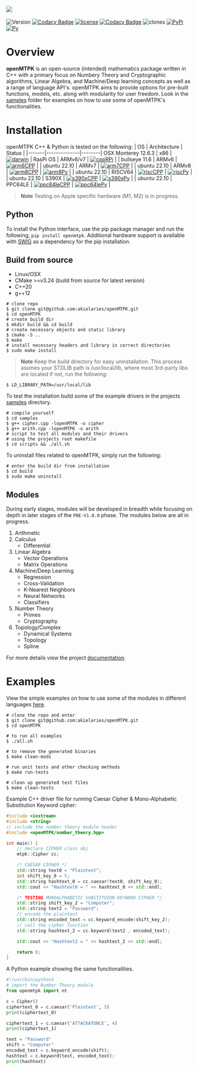 ![](https://raw.githubusercontent.com/akielaries/openMTPK/139970427fb9092a12ccc87e736186b32316d46f/docs/openMTPK.svg)
--------------------------------------------------------------------------------

![Version](https://img.shields.io/github/v/release/akielaries/openMTPK?color=%23BF40BF)
[![Codacy Badge](https://app.codacy.com/project/badge/Grade/cccab2412bac4217827559131efea8ee)](https://www.codacy.com/gh/akielaries/openMTPK/dashboard?utm_source=github.com&amp;utm_medium=referral&amp;utm_content=akielaries/openMTPK&amp;utm_campaign=Badge_Grade)
[![license](https://img.shields.io/github/license/akielaries/openMTPK?color=23228B22)](https://github.com/akielaries/openMTPK/blob/main/LICENSE)
[![Codacy Badge](https://app.codacy.com/project/badge/Coverage/cccab2412bac4217827559131efea8ee)](https://www.codacy.com/gh/akielaries/openMTPK/dashboard?utm_source=github.com&utm_medium=referral&utm_content=akielaries/openMTPK&utm_campaign=Badge_Coverage)
![clones](https://raw.githubusercontent.com/akielaries/openMTPK/traffic/traffic-openMTPK/clones.svg)
[![PyPi](https://img.shields.io/pypi/v/openmtpk.svg)](https://pypi.python.org/pypi/openmtpk)
[![Py](https://github.com/akielaries/openMTPK/actions/workflows/openmtpk.yml/badge.svg)](https://github.com/akielaries/openMTPK/actions/)

# Overview
**openMTPK** is an open-source (intended) mathematics package written in C++ with a primary
focus on Numbery Theory and Cryptographic algorithms, Linear Algebra, and Machine/Deep learning concepts
as well as a range of language API's. openMTPK aims to provide options for pre-built functions, models, etc.
along with modularity for user freedom.
Look in the [samples](https://github.com/akielaries/openMTPK/tree/main/samples) folder for examples 
on how to use some of openMTPK's functionalities. 


# Installation
openMTPK C++ & Python is tested on the following:
| OS    | Architecture | Status |
|-------|--------------|--------|
OSX Monterey 12.6.3 | x86 | [![darwin](https://github.com/akielaries/openMTPK/actions/workflows/build_osx.yml/badge.svg)](https://github.com/akielaries/openMTPK/actions/) | 
RasPi OS | ARMv6/v7 | [![cppRPi](https://github.com/akielaries/openMTPK/actions/workflows/cpp_rpi.yml/badge.svg)](https://github.com/akielaries/openMTPK/actions/) |
| bullseye 11.6 | ARMv6        | [![arm6CPP](https://github.com/akielaries/openMTPK/actions/workflows/ARMV6cpp.yml/badge.svg)](https://github.com/akielaries/openMTPK/actions/)      | 
| ubuntu 22.10 | ARMv7        | [![arm7CPP](https://github.com/akielaries/openMTPK/actions/workflows/ARMV7cpp.yml/badge.svg)](https://github.com/akielaries/openMTPK/actions/)      | 
| ubuntu 22.10 | ARMv8        | [![arm8CPP](https://github.com/akielaries/openMTPK/actions/workflows/ARMV8cpp.yml/badge.svg)](https://github.com/akielaries/openMTPK/actions/)      | [![arm8Py](https://github.com/akielaries/openMTPK/actions/workflows/ARMV8py.yml/badge.svg)](https://github.com/akielaries/openMTPK/actions/)      |
| ubuntu 22.10 | RISCV64      | [![riscCPP](https://github.com/akielaries/openMTPK/actions/workflows/RISCVcpp.yml/badge.svg)](https://github.com/akielaries/openMTPK/actions/)      | [![riscPy](https://github.com/akielaries/openMTPK/actions/workflows/RISCVpy.yml/badge.svg)](https://github.com/akielaries/openMTPK/actions/)      |
| ubuntu 22.10 | S390X        | [![s390xCPP](https://github.com/akielaries/openMTPK/actions/workflows/S390Xcpp.yml/badge.svg)](https://github.com/akielaries/openMTPK/actions/)     | [![s390xPy](https://github.com/akielaries/openMTPK/actions/workflows/S390Xpy.yml/badge.svg)](https://github.com/akielaries/openMTPK/actions/)     |
| ubuntu 22.10 | PPC64LE      | [![ppc64leCPP](https://github.com/akielaries/openMTPK/actions/workflows/PPC64LEcpp.yml/badge.svg)](https://github.com/akielaries/openMTPK/actions/) | [![ppc64lePy](https://github.com/akielaries/openMTPK/actions/workflows/PPC64LEpy.yml/badge.svg)](https://github.com/akielaries/openMTPK/actions/) |
> **Note** Testing on Apple specific hardware (M1, M2) is in progress. 

## Python
To install the Python interface, use the pip package manager and run the following, `pip install
openmtpk`. Additional hardware support is available with [SWIG](https://github.com/swig/swig) as a dependency for the pip 
installation.

## Build from source
* Linux/OSX
* CMake >=v3.24 (build from source for latest version)
* C++20
* g++12

```
# clone repo
$ git clone git@github.com:akielaries/openMTPK.git
$ cd openMTPK
# create build dir
$ mkdir build && cd build
# create necessary objects and static library
$ cmake -S ..
$ make
# install necessary headers and library in correct directories
$ sudo make install
```

> **Note**
> Keep the build directory for easy uninstallation. This process asumes your 
> STDLIB path is /usr/local/lib, where most 3rd-party libs are located if not, 
> run the following:

```
$ LD_LIBRARY_PATH=/usr/local/lib
```

To test the installation build some of the example drivers in the projects 
[samples](https://github.com/akielaries/openMTPK/tree/main/samples) directory.

```
# compile yourself
$ cd samples
$ g++ cipher.cpp -lopenMTPK -o cipher
$ g++ arith.cpp -lopenMTPK -o arith
# script to test all modules and their drivers
# using the projects root makefile
$ cd scripts && ./all.sh
```

To uninstall files related to openMTPK, simply run the following:

```
# enter the build dir from installation
$ cd build
$ sudo make uninstall
```

## Modules

During early stages, modules will be developed in breadth while focusing on depth
in later stages of the `PRE-V1.0.0` phase. The modules below are all in progress.

1. Arithmetic
2. Calculus
   - Differential
3. Linear Algebra
   - Vector Operations
   - Matrix Operations
4. Machine/Deep Learning
   - Regression
   - Cross-Validation
   - K-Nearest Neighbors
   - Neural Networks
   - Classifiers
5. Number Theory
   - Primes
   - Cryptography
6. Topology/Complex
   - Dynamical Systems
   - Topology
   - Spline

For more details view the project [documentation](https://akielaries.github.io/openMTPK/).


# Examples

View the simple examples on how to use some of the modules in different languages [here](https://github.com/akielaries/openMTPK/tree/main/samples).

```
# clone the repo and enter
$ git clone git@github.com:akielaries/openMTPK.git 
$ cd openMTPK

# to run all examples 
$ ./all.sh

# to remove the generated binaries
$ make clean-mods

# run unit tests and other checking methods
$ make run-tests

# clean up generated test files
$ make clean-tests
```

Example C++ driver file for running Caesar Cipher & Mono-Alphabetic Substitution
Keyword cipher:

```cpp
#include <iostream>
#include <string>
// include the number theory module header
#include <openMTPK/number_theory.hpp>

int main() {
    // declare CIPHER class obj
    mtpk::Cipher cc;

    /* CAESAR CIPHER */
    std::string text0 = "Plaintext";
    int shift_key_0 = 5;
    std::string hashtext_0 = cc.caesar(text0, shift_key_0);
    std::cout << "Hashtext0 = " << hashtext_0 << std::endl;

    /* TESTING MONOALPHABETIC SUBSTITUION KEYWORD CIPHER */
    std::string shift_key_2 = "Computer";
    std::string text2 = "Password";
    // encode the plaintext
    std::string encoded_text = cc.keyword_encode(shift_key_2);
    // call the cipher function
    std::string hashtext_2 = cc.keyword(text2 , encoded_text);

    std::cout << "Hashtext2 = " << hashtext_2 << std::endl;

    return 0;
}
```


A Python example showing the same functionalities.

```python
#!/usr/bin/python3
# import the Number Theory module
from openmtpk import nt

c = Cipher()
ciphertext_0 = c.caesar('Plaintext', 5)
print(ciphertext_0)

ciphertext_1 = c.caesar('ATTACKATONCE', 4)
print(ciphertext_1)

text = "Password"
shift = "Computer"
encoded_text = c.keyword_encode(shift);
hashtext = c.keyword(text, encoded_text);
print(hashtext)
```


